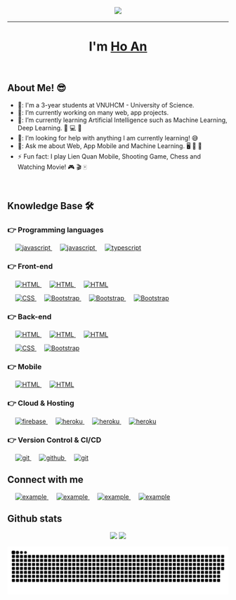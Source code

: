 <p align="center">
  <img src="./assets/work-intro.gif" height="230"/>
</p>
<hr>
<h1 align="center">I'm <a href="https://www.anho.dev">Ho An<a></h1>
<Br>

## About Me! 😎

- 🏫: I'm a 3-year students at VNUHCM - University of Science.
- 🔭: I’m currently working on many web, app projects.
- 🌱: I’m currently learning Artificial Intelligence such as Machine Learning, Deep Learning. 🧠 💻 🤖
- 🤔: I’m looking for help with anything I am currently learning! 😅
- 💬: Ask me about Web, App Mobile and Machine Learning. 🖥 📱 🧠
- ⚡  Fun fact: I play Lien Quan Mobile, Shooting Game, Chess and Watching Movie! 🎮 🎬 🀄
  


<Br>

## Knowledge Base 🛠️
  
### 👉 Programming languages

<p align="left">
   &emsp; 
  <a href="https://developer.mozilla.org/en-US/docs/Web/JavaScript" target="_blank"> 
    <img src="https://img.shields.io/badge/Python-f1c440?style=for-the-badge&logo=python&logoColor=316d9a"
      alt="javascript"/> 
  </a>
   &emsp; 
  <a href="https://developer.mozilla.org/en-US/docs/Web/JavaScript" target="_blank"> 
    <img src="https://img.shields.io/badge/Javascript-F7DF1E.svg?style=for-the-badge&logo=javascript&logoColor=black"
      alt="javascript"/> 
  </a>
   &emsp; 
  <a href="https://www.typescriptlang.org/" target="_blank"> 
    <img src="https://img.shields.io/badge/typescript-3178C6.svg?style=for-the-badge&logo=typescript&logoColor=white"
      alt="typescript"/>
  </a>
</p>

### 👉 Front-end

<p align="left"> 
&emsp; 
  <a href="https://www.w3.org/html/" target="_blank"> 
   <img alt="HTML" src="https://img.shields.io/badge/reactjs-61DAFB.svg?style=for-the-badge&logo=react&logoColor=black">
  </a> 
  &emsp; 
  <a href="https://www.w3.org/html/" target="_blank"> 
   <img alt="HTML" src="https://img.shields.io/badge/next.js-000000?style=for-the-badge&logo=nextdotjs&logoColor=white">
  </a> 
  &emsp; 
  <a href="https://www.w3.org/html/" target="_blank"> 
   <img alt="HTML" src="https://img.shields.io/badge/Redux-593D88?style=for-the-badge&logo=redux&logoColor=white">
  </a> 
    
  &emsp;
  <a href="https://www.w3schools.com/css/" target="_blank">
    <img alt="CSS" src="https://img.shields.io/badge/HTML5-E34F26?style=for-the-badge&logo=html5&logoColor=white">
  </a> 
   &emsp;
  <a href="https://getbootstrap.com" target="_blank"> 
    <img alt="Bootstrap" src="https://img.shields.io/badge/CSS3-1572B6?style=for-the-badge&logo=css3&logoColor=white"/>
  </a>
   &emsp;
  <a href="https://getbootstrap.com" target="_blank"> 
    <img alt="Bootstrap" src="https://img.shields.io/badge/Sass-CC6699?style=for-the-badge&logo=sass&logoColor=white"/>
  </a>
   &emsp;
  <a href="https://getbootstrap.com" target="_blank"> 
    <img alt="Bootstrap" src="https://img.shields.io/badge/Bootstrap-563D7C?style=for-the-badge&logo=bootstrap&logoColor=white"/>
  </a>
</p>


### 👉 Back-end

<p align="left"> 
&emsp; 
  <a href="https://www.w3.org/html/" target="_blank"> 
   <img alt="HTML" src="https://img.shields.io/badge/Node.js-339933?style=for-the-badge&logo=nodedotjs&logoColor=white">
  </a> 
  &emsp; 
  <a href="https://www.w3.org/html/" target="_blank"> 
   <img alt="HTML" src="https://img.shields.io/badge/Express.js-000000?style=for-the-badge&logo=express&logoColor=white">
  </a> 
  &emsp; 
  <a href="https://www.w3.org/html/" target="_blank"> 
   <img alt="HTML" src="https://img.shields.io/badge/Socket.io-010101?&style=for-the-badge&logo=Socket.io&logoColor=white">
  </a> 
    
  &emsp;
  <a href="https://www.w3schools.com/css/" target="_blank">
    <img alt="CSS" src="https://img.shields.io/badge/MongoDB-4EA94B?style=for-the-badge&logo=mongodb&logoColor=white">
  </a> 
   &emsp;
  <a href="https://getbootstrap.com" target="_blank"> 
    <img alt="Bootstrap" src="https://img.shields.io/badge/Nginx-009639?style=for-the-badge&logo=nginx&logoColor=white"/>
  </a>
</p>

### 👉 Mobile

<p align="left"> 
&emsp; 
  <a href="https://www.w3.org/html/" target="_blank"> 
   <img alt="HTML" src="https://img.shields.io/badge/React_Native-20232A?style=for-the-badge&logo=react&logoColor=61DAFB">
  </a> 
  &emsp; 
  <a href="https://www.w3.org/html/" target="_blank"> 
   <img alt="HTML" src="https://img.shields.io/badge/Redux-593D88?style=for-the-badge&logo=redux&logoColor=white">
  </a> 
</p>


### 👉 Cloud & Hosting

<p align="left"> 
   &emsp;
  <a href="https://firebase.google.com/" target="_blank">
    <img src="https://img.shields.io/badge/firebase-FFCA28.svg?style=for-the-badge&logo=firebase&logoColor=black" alt="firebase"/>
  </a>
   &emsp;
  <a href="https://heroku.com" target="_blank"> 
    <img src="https://img.shields.io/badge/heroku-430098.svg?style=for-the-badge&logo=heroku&logoColor=white"
      alt="heroku"/> 
  </a> 
   &emsp;
  <a href="https://heroku.com" target="_blank"> 
    <img src="https://img.shields.io/badge/Vercel-000000?style=for-the-badge&logo=vercel&logoColor=white"
      alt="heroku"/> 
  </a> 
   &emsp;
  <a href="https://heroku.com" target="_blank"> 
    <img src="https://img.shields.io/badge/Linux-FCC624?style=for-the-badge&logo=linux&logoColor=black"
      alt="heroku"/> 
  </a> 
</p>


### 👉 Version Control & CI/CD
<p align="left">
   &emsp;
  <a href="https://git-scm.com/" target="_blank">
    <img src="https://img.shields.io/badge/git-F05032.svg?style=for-the-badge&logo=git&logoColor=white"
      alt="git"/>
  </a>
   &emsp;
  <a href="https://github.com/anhocva214" target="_blank">
    <img src="https://img.shields.io/badge/github-181717.svg?style=for-the-badge&logo=github&logoColor=white" alt="github" />
  </a>
   &emsp;
  <a href="https://gitlab.com/anhocva214" target="_blank">
    <img src="https://img.shields.io/badge/gitlab-181717.svg?style=for-the-badge&logo=gitlab&logoColor=white"
      alt="git"/>
  </a>
    <!-- <a href="https://www.docker.com/" target="_blank">
    <img src="https://img.shields.io/badge/docker-2496ED.svg?style=for-the-badge&logo=docker&logoColor=white"
      alt="docker"/>
  </a> -->
  
</p>


## Connect with me
<div style="margin-top:10px" align="left">
 &emsp;
  <a  href="https://www.linkedin.com/in/anhocoder" target="_blank">
      <img src="https://img.shields.io/badge/Linked%20In-0A66C2.svg?style=for-the-badge&logo=linkedin&logoColor=white" alt="example"/>
    </a>
 &emsp;
  <a  href="mailto:anhocva214@gmail.com" target="_blank">
    <img src="https://img.shields.io/badge/Gmail-D14836?style=for-the-badge&logo=gmail&logoColor=white" alt="example"/>
  </a>
&emsp;
  <a  href="https://www.facebook.com/anhoCoder/" target="_blank">
    <img src="https://img.shields.io/badge/Facebook-1877F2?style=for-the-badge&logo=facebook&logoColor=white" alt="example"/>
  </a>
  &emsp;
  <a  href="https://github.com/anhocva214" target="_blank">
    <img src="https://img.shields.io/badge/GitHub-100000?style=for-the-badge&logo=github&logoColor=white" alt="example"/>
  </a>

</div>


## Github stats

<div align="center">

[![](https://github-readme-stats.vercel.app/api?username=anhocva214&show_icons=true&theme=tokyonight&hide_border=true&locale=en)](https://github.com/anhocva214)
[![](https://github-readme-streak-stats.herokuapp.com/?user=anhocva214&theme=material-palenight)](https://github.com/anhocva214)
</div>


<p align="center">
  <img  src="https://raw.githubusercontent.com/anhocva214/anhocva214/output/github-contribution-grid-snake.svg"
    alt="example" />
</p>
